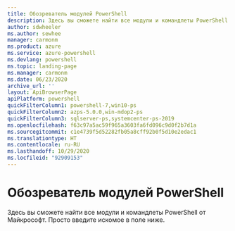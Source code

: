 ```yaml
---
title: Обозреватель модулей PowerShell
description: Здесь вы сможете найти все модули и командлеты PowerShell от Майкрософт.
author: sdwheeler
ms.author: sewhee
manager: carmonm
ms.product: azure
ms.service: azure-powershell
ms.devlang: powershell
ms.topic: landing-page
ms.manager: carmonm
ms.date: 06/23/2020
archive_url: ''
layout: ApiBrowserPage
apiPlatform: powershell
quickFilterColumn1: powershell-7,win10-ps
quickFilterColumn2: azps-5.0.0,win-mdop2-ps
quickFilterColumn3: sqlserver-ps,systemcenter-ps-2019
ms.openlocfilehash: f63c97a5ac59f965a3603fa6fd096c9d0f2b7d1a
ms.sourcegitcommit: c1e4739f5d52282fb05a8cff92b0f5d10e2edac1
ms.translationtype: HT
ms.contentlocale: ru-RU
ms.lasthandoff: 10/29/2020
ms.locfileid: "92909153"
---
```

# <a name="powershell-module-browser"></a>Обозреватель модулей PowerShell

Здесь вы сможете найти все модули и командлеты PowerShell от Майкрософт. Просто введите искомое в поле ниже.
